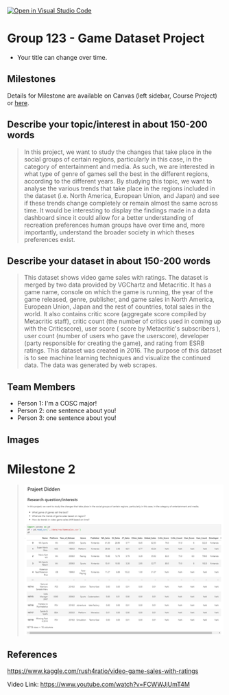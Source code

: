 [![Open in Visual Studio Code](https://classroom.github.com/assets/open-in-vscode-f059dc9a6f8d3a56e377f745f24479a46679e63a5d9fe6f495e02850cd0d8118.svg)](https://classroom.github.com/online_ide?assignment_repo_id=462857&assignment_repo_type=GroupAssignmentRepo)
# Group 123 - Game Dataset Project

- Your title can change over time.

## Milestones

Details for Milestone are available on Canvas (left sidebar, Course Project) or [here](https://firas.moosvi.com/courses/data301/project/milestone01.html).

## Describe your topic/interest in about 150-200 words

> In this project, we want to study the changes that take place in the social groups of certain regions, particularly in this case, in the category of entertainment and media. As such, we are interested in what type of genre of games sell the best in the different regions, according to the different years. By studying this topic, we want to analyse the various trends that take place in the regions included in the dataset (i.e. North America, European Union, and Japan) and see if these trends change completely or remain almost the same across time. It would be interesting to display the findings made in a data dashboard since it could allow for a better understanding of recreation preferences human groups have over time and, more importantly, understand the broader society in which theses preferences exist.

## Describe your dataset in about 150-200 words

> This dataset shows video game sales with ratings. The dataset is merged by two data provided by VGChartz and Metacritic. It has a game name, console on which the game is running, the year of the game released, genre, publisher, and game sales in North America, European Union, Japan and the rest of countries, total sales in the world. It also contains critic score (aggregate score compiled by Metacritic staff), critic count (the number of critics used in coming up with the Criticscore), user score ( score by Metacritic's subscribers ), user count (number of users who gave the userscore), developer (party responsible for creating the game), and rating from ESRB ratings. This dataset was created in 2016. The purpose of this dataset is to see machine learning techniques and visualize the continued data. The data was generated by web scrapes.

## Team Members

- Person 1: I'm a COSC major!
- Person 2: one sentence about you!
- Person 3: one sentence about you!

## Images

# Milestone 2 
> <img src ="images/milestone2.png">

## References

https://www.kaggle.com/rush4ratio/video-game-sales-with-ratings

Video Link:
https://www.youtube.com/watch?v=FCWWJjUmT4M 



